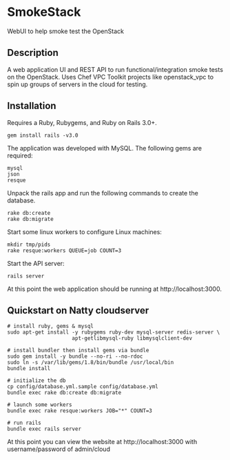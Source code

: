 # SmokeStack

WebUI to help smoke test the OpenStack

## Description

A web application UI and REST API to run functional/integration smoke tests
on the OpenStack. Uses Chef VPC Toolkit projects like openstack_vpc to spin 
up groups of servers in the cloud for testing.

## Installation

Requires a Ruby, Rubygems, and Ruby on Rails 3.0+.

    gem install rails -v3.0

The application was developed with MySQL. The following gems are required:

    mysql
    json
    resque

Unpack the rails app and run the following commands to create the database.

    rake db:create
    rake db:migrate

Start some linux workers to configure Linux machines:

    mkdir tmp/pids
    rake resque:workers QUEUE=job COUNT=3

Start the API server:

    rails server

At this point the web application should be running at http://localhost:3000.

## Quickstart on Natty cloudserver

    # install ruby, gems & mysql
    sudo apt-get install -y rubygems ruby-dev mysql-server redis-server \
                         apt-getlibmysql-ruby libmysqlclient-dev

    # install bundler then install gems via bundle
    sudo gem install -y bundle --no-ri --no-rdoc
    sudo ln -s /var/lib/gems/1.8/bin/bundle /usr/local/bin
    bundle install

    # initialize the db
    cp config/database.yml.sample config/database.yml
    bundle exec rake db:create db:migrate

    # launch some workers
    bundle exec rake resque:workers JOB="*" COUNT=3

    # run rails
    bundle exec rails server

At this point you can view the website at http://localhost:3000 with
username/password of admin/cloud
